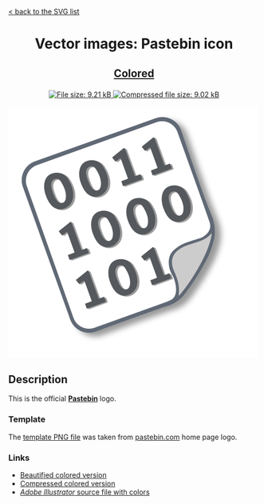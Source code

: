[&lt; back to the SVG list](../ "Home page")

<h1><p align="center">Vector images: Pastebin icon</p></h1>

<h2><p align="center"><a href="Pastebin.colored.svg" title="View & Download Pastebin colored icon">Colored</a></p></h2>
<div class="badges" align="center">
	<a href="Pastebin.colored.svg" target="_blank" title="File size">
		<img alt="File size: 9.21 kB" src="https://img.shields.io/static/v1?cacheSeconds=10800&style=flat&label=File%20size&message=9.21%20kB&color=0aa">
	</a>
	<a href="./src/Pastebin.colored.min.svg" target="_blank" title="File size">
		<img alt="Compressed file size: 9.02 kB" src="https://img.shields.io/static/v1?cacheSeconds=10800&style=flat&label=Compressed&message=9.02%20kB&color=bb0">
	</a>
</div>
<div>
	<br>
	<img src="Pastebin.colored.svg" alt="***There should be an image here***" title="Pastebin colored icon">
	<br>
</div>

## Description

This is the official **[Pastebin](https://pastebin.com "Visit pastebin.com")** logo.

### Template

The [template PNG file](https://pastebin.com/i/pastebin_logo_side_outline.png "See template PNG file") was taken from [pastebin.com](https://pastebin.com "Visit pastebin.com") home page logo.

### Links

-   [Beautified colored version](Pastebin.colored.svg "Download beautified colored SVG")
-   [Compressed colored version](./src/Pastebin.colored.min.svg "Download compressed colored SVG")
-   [*Adobe Illustrator* source file with colors](./src/Pastebin.colored.ai "Download Adobe Illustrator (.ai) source file with colors")